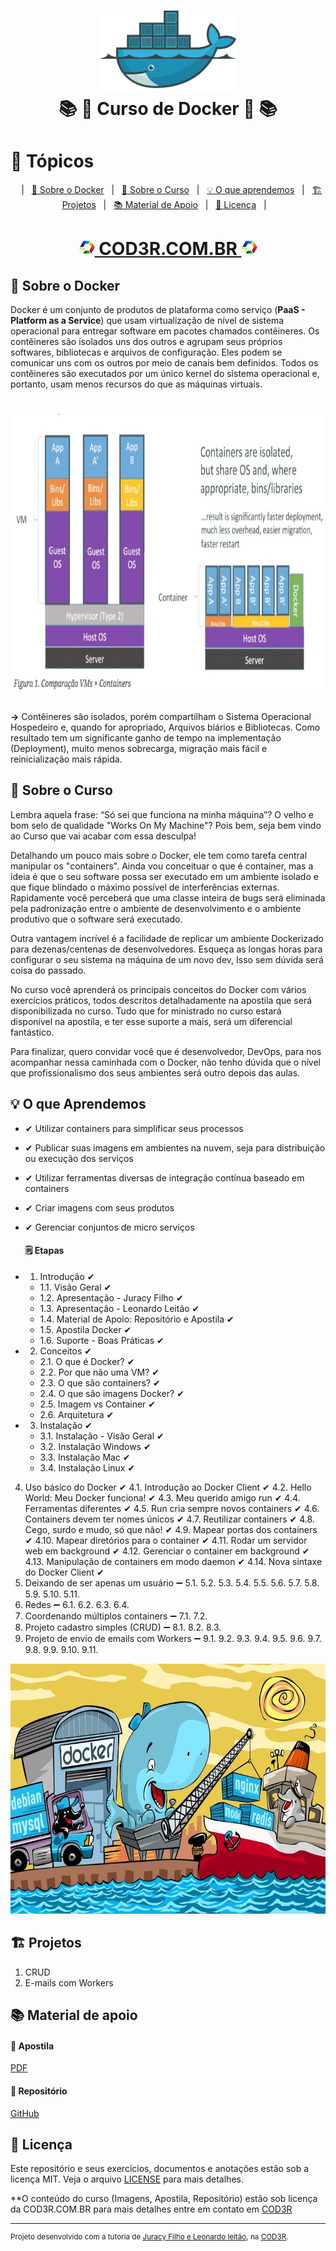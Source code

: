 <h1 align="center">
    <img alt="Docker" src="assets/docker-logo.png" height="130px" />
    <br>📚 🐳 Curso de Docker 🐳 📚<br/>
</h1>

# 📑 Tópicos
<p align="center">
    &nbsp;&nbsp;&nbsp;|&nbsp;&nbsp;&nbsp;<a href="#-sobre-o-docker">🐳 Sobre o Docker</a>&nbsp;&nbsp;&nbsp;|&nbsp;&nbsp;&nbsp;<a href="#-sobre-o-curso">📖 Sobre o Curso</a>&nbsp;&nbsp;&nbsp;|&nbsp;&nbsp;&nbsp;<a href="#-o-que-aprendemos">💡 O que aprendemos</a>&nbsp;&nbsp;&nbsp;|&nbsp;&nbsp;&nbsp;<a href="#-projetos">🏗 Projetos</a>&nbsp;&nbsp;&nbsp;|&nbsp;&nbsp;&nbsp;<a href="#-material-de-apoio">📚 Material de Apoio</a>&nbsp;&nbsp;&nbsp;|&nbsp;&nbsp;&nbsp;<a href="#-licen%C3%A7a">📜 Licença</a>&nbsp;&nbsp;&nbsp;|&nbsp;&nbsp;&nbsp;
</p>

<h1 align="center">
    <a href="https://www.cod3r.com.br/courses/docker" ><img alt="COD3R" src="assets/logo-cod3r.png" height="25px" /> COD3R.COM.BR <img alt="COD3R" src="assets/logo-cod3r.png" height="25px" /></a>
</h1>


## 🐳 Sobre o Docker

Docker é um conjunto de produtos de plataforma como serviço (<strong>PaaS - Platform as a Service</strong>) que usam virtualização de nível de sistema operacional para entregar software em pacotes chamados contêineres. Os contêineres são isolados uns dos outros e agrupam seus próprios softwares, bibliotecas e arquivos de configuração. Eles podem se comunicar uns com os outros por meio de canais bem definidos. Todos os contêineres são executados por um único kernel do sistema operacional e, portanto, usam menos recursos do que as máquinas virtuais.

<h1 align="center"> 
    <img alt="Container Vs. VM" src="assets/container-vs-vm.jpg" height="450px"/>
</h1>

**->** Contêineres são isolados, porém compartilham o Sistema Operacional Hospedeiro e, quando for apropriado, Arquivos biários e Bibliotecas. Como resultado tem um significante ganho de tempo na implementação (Deployment), muito menos sobrecarga, migração mais fácil e reinicialização mais rápida.

## 📖 Sobre o Curso

Lembra aquela frase: “Só sei que funciona na minha máquina”? O velho e bom selo de qualidade "Works On My Machine"? Pois bem, seja bem vindo ao Curso que vai acabar com essa desculpa!

Detalhando um pouco mais sobre o Docker, ele tem como tarefa central manipular os "containers". Ainda vou conceituar o que é container, mas a ideia é que o seu software possa ser executado em um ambiente isolado e que fique blindado o máximo possível de interferências externas. Rapidamente você perceberá que uma classe inteira de bugs será eliminada pela padronização entre o ambiente de desenvolvimento e o ambiente produtivo que o software será executado.

Outra vantagem incrível é a facilidade de replicar um ambiente Dockerizado para dezenas/centenas de desenvolvedores. Esqueça as longas horas para configurar o seu sistema na máquina de um novo dev, Isso sem dúvida será coisa do passado.

No curso você aprenderá os principais conceitos do Docker com vários exercícios práticos, todos descritos detalhadamente na apostila que será disponibilizada no curso. Tudo que for ministrado no curso estará disponível na apostila, e ter esse suporte a mais, será um diferencial fantástico.

Para finalizar, quero convidar você que é desenvolvedor, DevOps, para nos acompanhar nessa caminhada com o Docker, não tenho dúvida que o nível que profissionalismo dos seus ambientes será outro depois das aulas.

## 💡 O que Aprendemos

* ✔ Utilizar containers para simplificar seus processos
* ✔ Publicar suas imagens em ambientes na nuvem, seja para distribuição ou execução dos serviços
* ✔ Utilizar ferramentas diversas de integração contínua baseado em containers
* ✔ Criar imagens com seus produtos
* ✔ Gerenciar conjuntos de micro serviços

    #### 🗒 Etapas

- 1. Introdução ✔
    - 1.1. Visão Geral ✔
    - 1.2. Apresentação - Juracy Filho ✔
    - 1.3. Apresentação - Leonardo Leitão ✔
    - 1.4. Material de Apoio: Repositório e Apostila ✔
    - 1.5. Apostila Docker ✔
    - 1.6. Suporte - Boas Práticas ✔
- 2. Conceitos ✔
    - 2.1. O que é Docker? ✔
    - 2.2. Por que não uma VM? ✔
    - 2.3. O que são containers? ✔
    - 2.4. O que são imagens Docker? ✔
    - 2.5. Imagem vs Container ✔
    - 2.6. Arquitetura ✔     
- 3. Instalação ✔
    - 3.1. Instalação - Visão Geral ✔
    - 3.2. Instalação Windows ✔
    - 3.3. Instalação Mac ✔
    - 3.4. Instalação Linux ✔
4. Uso básico do Docker ✔
    4.1. Introdução ao Docker Client ✔
    4.2. Hello World: Meu Docker funciona! ✔
    4.3. Meu querido amigo run ✔
    4.4. Ferramentas diferentes ✔
    4.5. Run cria sempre novos containers ✔
    4.6. Containers devem ter nomes únicos ✔
    4.7. Reutilizar containers ✔
    4.8. Cego, surdo e mudo, só que não! ✔
    4.9. Mapear portas dos containers ✔
    4.10. Mapear diretórios para o container ✔
    4.11. Rodar um servidor web em background ✔
    4.12. Gerenciar o container em background ✔
    4.13. Manipulação de containers em modo daemon ✔
    4.14. Nova sintaxe do Docker Client ✔
5. Deixando de ser apenas um usuário ➖
    5.1.
    5.2.
    5.3.
    5.4.
    5.5.
    5.6.
    5.7.
    5.8.
    5.9.
    5.10.
    5.11.
6. Redes ➖
    6.1.
    6.2.
    6.3.
    6.4.
7. Coordenando múltiplos containers ➖
    7.1.
    7.2.
8. Projeto cadastro simples (CRUD) ➖
    8.1.
    8.2.
    8.3.
9. Projeto de envio de emails com Workers ➖
    9.1.
    9.2.
    9.3.
    9.4.
    9.5.
    9.6.
    9.7.
    9.8.
    9.9.
    9.10.
    9.11.
    

<p align="center">
    <img alt="Docker, ferramenta essencial para desenvolvedores!" src="assets/tela-docker.jpg" height="400px"/>
</p>

## 🏗 Projetos

1. CRUD
2. E-mails com Workers

## 📚 Material de apoio

#### 📔 Apostila
[PDF](docs/apostila-docker.pdf)

#### 📂 Repositório
[GitHub](https://github.com/cod3rcursos/curso-docker)


## 📜 Licença

Este repositório e seus exercícios, documentos e anotações estão sob a licença MIT. Veja o arquivo [LICENSE](LICENSE) para mais detalhes.<br />

**O conteúdo do curso (Imagens, Apostila, Repositório) estão sob licença da COD3R.COM.BR para mais detalhes entre em contato em [COD3R](https://www.cod3r.com.br/)

---

<sup>Projeto desenvolvido com a tutoria de [Juracy Filho e Leonardo leitão](https://www.cod3r.com.br/courses/docker), na [COD3R](https://www.cod3r.com.br/).</sup>

